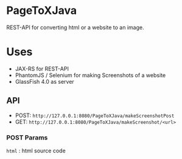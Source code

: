 PageToXJava
===========

REST-API for converting html or a website to an image.

# Uses
* JAX-RS for REST-API
* PhantomJS / Selenium for making Screenshots of a website
* GlassFish 4.0 as server

## API

* POST: ```http://127.0.0.1:8080/PageToXJava/makeScreenshotPost```
* GET: ```http://127.0.0.1:8080/PageToXJava/makeScreenshot/<url>```

### POST Params
```html``` : html source code
